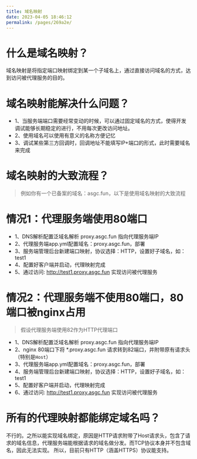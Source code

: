 ```yaml
---
title: 域名映射
date: 2023-04-05 18:46:12
permalink: /pages/269a2e/
---
```


# 什么是域名映射？
域名映射是将指定端口映射绑定到某一个子域名上，通过直接访问域名的方式，达到访问被代理服务的目的。

# 域名映射能解决什么问题？
- 1、当服务端端口需要经常变动的时候，可以通过固定域名的方式，使得开发调试能够长期稳定的进行，不用每次更改访问地址。
- 2、使用域名可以使用有意义的名称方便记忆
- 3、调试某些第三方回调时，回调地址不能填写IP+端口的形式，此时需要域名来完成

# 域名映射的大致流程？
> 例如你有一个已备案的域名：asgc.fun，以下是使用域名映射的大致流程

# 情况1：代理服务端使用80端口
- 1、DNS解析配置泛域名解析 proxy.asgc.fun 指向代理服务端IP
- 2、代理服务端app.yml配置域名：proxy.asgc.fun，部署
- 3、服务端管理后台新建端口映射，协议选择：HTTP，设置好子域名，如：test1
- 4、配置好客户端并启动，代理映射完成
- 5、通过访问: http://test1.proxy.asgc.fun 实现访问被代理服务

# 情况2：代理服务端不使用80端口，80端口被nginx占用
> 假设代理服务端使用82作为HTTP代理端口

- 1、DNS解析配置泛域名解析 proxy.asgc.fun 指向代理服务端IP
- 2、nginx 80端口下将 *.proxy.asgc.fun 请求转到82端口，并附带原有请求头（特别是`Host`）
- 3、代理服务端app.yml配置域名：proxy.asgc.fun，部署
- 4、服务端管理后台新建端口映射，协议选择：HTTP，设置好子域名，如：test1
- 5、配置好客户端并启动，代理映射完成
- 6、通过访问: http://test1.proxy.asgc.fun 实现访问被代理服务

# 所有的代理映射都能绑定域名吗？
不行的。之所以能实现域名绑定，原因是HTTP请求附带了Host请求头，包含了请求的域名信息，代理服务端能根据请求的域名做分发。而TCP协议本身并不包含域名，因此无法实现。
所以，目前只有HTTP（涵盖HTTPS）协议能支持。
